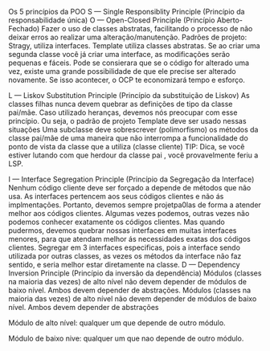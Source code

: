 Os 5 princípios da POO
S — Single Responsiblity Principle (Princípio da responsabilidade única)
O — Open-Closed Principle (Princípio Aberto-Fechado)
    Fazer o uso de classes abstratas, facilitando o processo de não deixar erros ao realizar uma alteração/manutenção. Padrões de projeto: Stragy, utiliza interfaces. Template utiliza classes abstratas. Se ao criar uma segunda classe você já criar uma interface, as modificações serão pequenas e fáceis. Pode se consierara que se o código for alterado uma vez, existe uma grande possibilidade de que ele precise ser alterado novamente. Se isso acontecer, o OCP te economizará tempo e esforço.

L — Liskov Substitution Principle (Princípio da substituição de Liskov)
    As classes filhas nunca devem quebrar as definições de tipo da classe pai/mãe. Caso utilizado heranças, devemos nós preocupar com esse princípio. Ou seja, o padrão de projeto Template deve ser usado nessas situações
    Uma subclasse deve sobrescrever (polimorfismo) os métodos da classe pai/mãe de uma maneira que não interrompa a funcionalidade do ponto de vista da classe que a utiliza (classe cliente)
    TIP: Dica, se você estiver lutando com que herdour da classe pai , você provavelmente feriu a LSP.

I — Interface Segregation Principle (Princípio da Segregação da Interface)
    Nenhum código cliente deve ser forçado a depende de métodos que não usa. As interfaces pertencem aos seus códigos clientes e não ás implmentações. Portanto, devemos sempre projetpa0las de forma a atender melhor aos códigos clientes. Algumas vezes podemos, outras vezes não podemos conhecer exatamente os códigos clientes. Mas quando pudermos, devemos quebrar nossas interfaces em muitas interfaces menores, para que atendam melhor ás necessidades exatas dos códigos clientes. Segregar em 3 interfaces especificas, pois a interface sendo utilizada por outras classes, as vezes os métodos da interface não faz sentido, e seria melhor estar diretamente na classe.
D — Dependency Inversion Principle (Princípio da inversão da dependência)
Módulos (classes na maioria das vezes) de alto nível não devem depender de módulos de baixo nível. Ambos devem depender de abstrações. Módulos (classes na maioria das vezes) de alto nível não devem depender de módulos de baixo nível. Ambos devem depender de abstrações

Módulo de alto nível: qualquer um que depende de outro módulo.

Módulo de baixo nive: qualquer um que nao depende de outro módulo.
